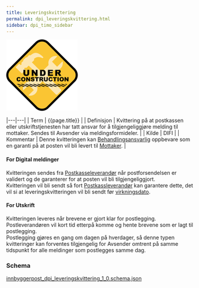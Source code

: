 ```yaml
---
title: Leveringskvittering
permalink: dpi_leveringskvittering.html
sidebar: dpi_timo_sidebar
---
```


![](/images/dpi/underarbeide.png)

|---|---|
| Term          | {{page.title}} |
| Definisjon    | Kvittering på at postkassen eller utskriftstjenesten har tatt ansvar for å tilgjengeliggjøre melding til mottaker. Sendes til Avsender via meldingsformideler. |
| Kilde         | DIFI |
| Kommentar     | Denne kvitteringen kan [Behandlingsansvarlig](dpi_aktorer.html) oppbevare som en garanti på at posten vil bli levert til [Mottaker](2sdp_mottaker.html). |

#### For Digital meldinger

Kvitteringen sendes fra [Postkasseleverandør](dpi_aktorer.html)
når postforsendelsen er validert og de garanterer for at posten vil bli
tilgjengeliggjort.  
Kvitteringen vil bli sendt så fort [Postkassleverandør](dpi_aktorer.html) kan garantere dette,
det vil si at leveringskvitteringen vil bli sendt før [virkningsdato](virkningsdato.html).

#### For Utskrift 

Kvitteringen leveres når brevene er gjort klar for postlegging.
Postleverandøren vil kort tid etterpå komme og hente brevene som er lagt
til postlegging.  
Postlegging gjøres en gang om dagen på hverdager, så denne typen
kvitteringer kan forventes tilgjengelig for Avsender omtrent på samme
tidspunkt for alle meldinger som postlegges samme dag.

### Schema
[innbyggerpost_dpi_leveringskvittering_1_0.schema.json](schemas/dpi/innbyggerpost_dpi_leveringskvittering_1_0.schema.json)



